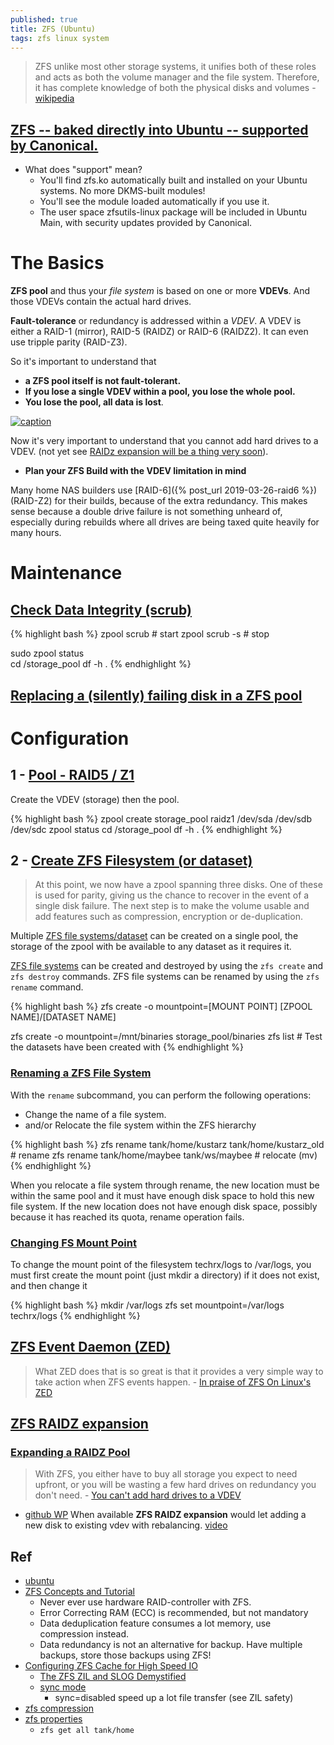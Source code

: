 ```yaml
---
published: true
title: ZFS (Ubuntu)
tags: zfs linux system
---
```

> ZFS unlike most other storage systems, it unifies both of these roles and acts as both the volume manager and the file system. Therefore, it has complete knowledge of both the physical disks and volumes - [wikipedia](https://en.wikipedia.org/wiki/ZFS)

## [ZFS -- baked directly into Ubuntu -- supported by Canonical.](http://blog.dustinkirkland.com/2016/02/zfs-is-fs-for-containers-in-ubuntu-1604.html)
- What does "support" mean?
	- You'll find zfs.ko automatically built and installed on your Ubuntu systems.  No more DKMS-built modules!
    - You'll see the module loaded automatically if you use it.
    - The user space zfsutils-linux package will be included in Ubuntu Main, with security updates provided by Canonical.

# The Basics

**ZFS pool** and thus your _file system_ is based on one or more **VDEVs**. And those VDEVs contain the actual hard drives.

**Fault-tolerance** or redundancy is addressed within a _VDEV_. A VDEV is either a RAID-1 (mirror), RAID-5 (RAIDZ) or RAID-6 (RAIDZ2). It can even use tripple parity (RAID-Z3).

So it's important to understand that
- **a ZFS pool itself is not fault-tolerant.**
- **If you lose a single VDEV within a pool, you lose the whole pool.**
- **You lose the pool, all data is lost**.

[ ![caption](https://louwrentius.com/static/images/zfs-overview.png) ](https://louwrentius.com/the-hidden-cost-of-using-zfs-for-your-home-nas.html)

Now it's very important to understand that you cannot add hard drives to a VDEV. (not yet see [RAIDz expansion will be a thing very soon](https://arstechnica.com/gadgets/2021/06/raidz-expansion-code-lands-in-openzfs-master/)).

- **Plan your ZFS Build with the VDEV limitation in mind**

Many home NAS builders use [RAID-6]({% post_url 2019-03-26-raid6 %}) (RAID-Z2) for their builds, because of the extra redundancy. This makes sense because a double drive failure is not something unheard of, especially during rebuilds where all drives are being taxed quite heavily for many hours.

# Maintenance
## [Check Data Integrity (scrub)](https://prefetch.net/blog/index.php/2011/10/15/using-the-zfs-scrub-feature-to-verify-the-integrity-of-your-storage/)
{% highlight bash %}
zpool scrub <rpool>			# start
zpool scrub -s <rpool> 		# stop

sudo zpool status	
cd /storage_pool
df -h .
{% endhighlight %}

## [Replacing a (silently) failing disk in a ZFS pool](https://imil.net/blog/2019/07/02/Replacing-a-silently-failing-disk-in-a-ZFS-pool/)

# Configuration
## 1 - [Pool - RAID5 / Z1](https://www.maketecheasier.com/use-zfs-filesystem-ubuntu-linux/)
    
Create the VDEV (storage) then the pool.
  
{% highlight bash %}
zpool create storage_pool raidz1 /dev/sda /dev/sdb /dev/sdc
zpool status
cd /storage_pool
df -h .
{% endhighlight %}

## 2 - [Create ZFS Filesystem (or dataset)](https://www.jamescoyle.net/how-to/478-create-a-zfs-volume-on-ubuntu)

> At this point, we now have a zpool spanning three disks. One of these is used for parity, giving us the chance to recover in the event of a single disk failure. The next step is to make the volume usable and add features such as compression, encryption or de-duplication.

Multiple [ZFS file systems/dataset](https://www.unixarena.com/2013/07/zfs-datasets-administration-and.html/) can be created on a single pool, the storage of the zpool with be available to any dataset as it requires it.

[ZFS file systems](https://docs.oracle.com/cd/E19253-01/819-5461/gamnq/index.html) can be created and destroyed by using the `zfs create` and `zfs destroy` commands. ZFS file systems can be renamed by using the `zfs rename` command.
  
{% highlight bash %}
zfs create -o mountpoint=[MOUNT POINT] [ZPOOL NAME]/[DATASET NAME]

zfs create -o mountpoint=/mnt/binaries storage_pool/binaries
zfs list   # Test the datasets have been created with
{% endhighlight %}
  
### [Renaming a ZFS File System](https://docs.oracle.com/cd/E19253-01/819-5461/gamnq/index.html)
  
With the `rename` subcommand, you can perform the following operations:
- Change the name of a file system.
- and/or Relocate the file system within the ZFS hierarchy
  
{% highlight bash %}
zfs rename tank/home/kustarz tank/home/kustarz_old     # rename
zfs rename tank/home/maybee tank/ws/maybee             # relocate (mv)
{% endhighlight %}
  
When you relocate a file system through rename, the new location must be within the same pool and it must have enough disk space to hold this new file system. If the new location does not have enough disk space, possibly because it has reached its quota, rename operation fails.
  
### [Changing FS Mount Point](https://www.tech-recipes.com/rx/1412/zfs-set-or-change-the-mount-point-of-a-filesystem/)
  
To change the mount point of the filesystem techrx/logs to /var/logs, you must first create the mount point (just mkdir a directory) if it does not exist, and then change it
 
{% highlight bash %}
mkdir /var/logs 
zfs set mountpoint=/var/logs techrx/logs
{% endhighlight %}
  
## [ZFS Event Daemon (ZED)](https://zfsonlinux.org/manpages/0.8.4/man8/zed.8.html)
  
> What ZED does that is so great is that it provides a very simple way to take action when ZFS events happen. - [In praise of ZFS On Linux's ZED](https://utcc.utoronto.ca/~cks/space/blog/linux/ZFSZEDPraise)

 
## [ZFS RAIDZ expansion](https://www.reddit.com/r/homelab/comments/83wo88/any_news_on_zfs_raidz_expansion/)
### [Expanding a RAIDZ Pool](https://serverfault.com/questions/537047/expanding-a-freenas-raidz-pool)
  
> With ZFS, you either have to buy all storage you expect to need upfront, or you will be wasting a few hard drives on redundancy you don't need. - [You can't add hard drives to a VDEV](https://louwrentius.com/the-hidden-cost-of-using-zfs-for-your-home-nas.html)
  
- [github WP](https://github.com/openzfs/zfs/pull/8853)
When available **ZFS RAIDZ expansion** would let adding a new disk to existing vdev with rebalancing. [video](https://www.youtube.com/watch?v=ZF8V7Tc9G28)

## Ref
- [ubuntu](https://wiki.ubuntu.com/Kernel/Reference/ZFS)
- [ZFS Concepts and Tutorial](https://linuxhint.com/zfs-concepts-and-tutorial/)
	- Never ever use hardware RAID-controller with ZFS.
    - Error Correcting RAM (ECC) is recommended, but not mandatory
    - Data deduplication feature consumes a lot memory, use compression instead.
    - Data redundancy is not an alternative for backup. Have multiple backups, store those backups using ZFS!
- [Configuring ZFS Cache for High Speed IO](https://linuxhint.com/configuring-zfs-cache/)
	- [The ZFS ZIL and SLOG Demystified](https://www.ixsystems.com/blog/zfs-zil-and-slog-demystified/)
    - [sync mode](https://milek.blogspot.com/2010/05/zfs-synchronous-vs-asynchronous-io.html)
    	- sync=disabled speed up a lot file transfer (see ZIL safety)
- [zfs compression](https://www.servethehome.com/the-case-for-using-zfs-compression/)
- [zfs properties](https://docs.oracle.com/cd/E19253-01/819-5461/gazuk/index.html)
	- `zfs get all tank/home`
